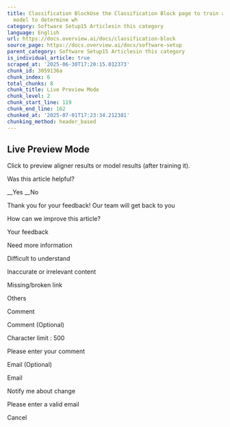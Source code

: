 ```yaml
---
title: Classification BlockUse the Classification Block page to train a deep learning
  model to determine wh
category: Software Setup15 Articlesin this category
language: English
url: https://docs.overview.ai/docs/classification-block
source_page: https://docs.overview.ai/docs/software-setup
parent_category: Software Setup15 Articlesin this category
is_individual_article: true
scraped_at: '2025-06-30T17:20:15.012373'
chunk_id: 3059136a
chunk_index: 6
total_chunks: 8
chunk_title: Live Preview Mode
chunk_level: 2
chunk_start_line: 119
chunk_end_line: 162
chunked_at: '2025-07-01T17:23:34.212381'
chunking_method: header_based
---
```


## Live Preview Mode

Click to preview aligner results or model results \(after training it\).

Was this article helpful?

__Yes __No

Thank you for your feedback\! Our team will get back to you

How can we improve this article?

Your feedback

Need more information

Difficult to understand

Inaccurate or irrelevant content

Missing/broken link

Others

Comment

Comment \(Optional\)

Character limit : 500

Please enter your comment

Email \(Optional\)

Email

Notify me about change  


Please enter a valid email

Cancel
